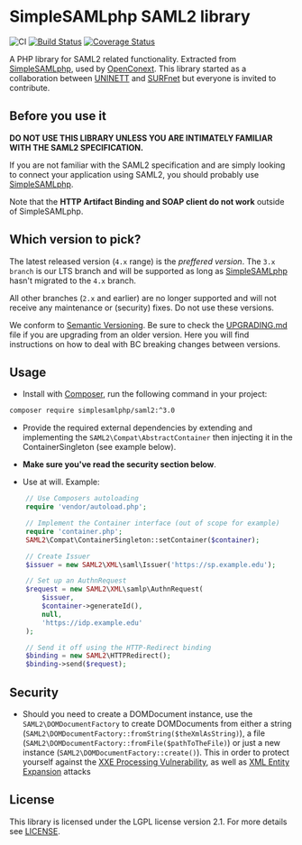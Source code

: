 SimpleSAMLphp SAML2 library
===========================
![CI](https://github.com/simplesamlphp/saml2/workflows/CI/badge.svg?branch=master)
[![Build Status](https://travis-ci.org/simplesamlphp/saml2.png?branch=feature/fix-build)](https://travis-ci.org/simplesamlphp/saml2)
[![Coverage Status](https://codecov.io/gh/simplesamlphp/saml2/branch/master/graph/badge.svg)](https://codecov.io/gh/simplesamlphp/saml2)

A PHP library for SAML2 related functionality. Extracted from [SimpleSAMLphp](https://www.simplesamlphp.org),
used by [OpenConext](https://www.openconext.org).
This library started as a collaboration between [UNINETT](https://www.uninett.no) and [SURFnet](https://www.surfnet.nl) but everyone is invited to contribute.


Before you use it
-----------------
**DO NOT USE THIS LIBRARY UNLESS YOU ARE INTIMATELY FAMILIAR WITH THE SAML2 SPECIFICATION.**

If you are not familiar with the SAML2 specification and are simply looking to connect your application using SAML2,
you should probably use [SimpleSAMLphp](https://www.simplesamlphp.org).

Note that the **HTTP Artifact Binding and SOAP client do not work** outside of SimpleSAMLphp.

Which version to pick?
----------------------
The latest released version (`4.x` range) is the _preffered version_.
The `3.x branch` is our LTS branch and will be supported as long as [SimpleSAMLphp](https://www.simplesamlphp.org) hasn't migrated to the `4.x` branch.

All other branches (`2.x` and earlier) are no longer supported and will not receive any maintenance or
(security) fixes. Do not use these versions.

We conform to [Semantic Versioning](https://semver.org/).
Be sure to check the [UPGRADING.md](UPGRADING.md) file if you are upgrading from an older version. Here
you will find instructions on how to deal with BC breaking changes between versions.

Usage
-----

* Install with [Composer](https://getcomposer.org/doc/00-intro.md), run the following command in your project:

```bash
composer require simplesamlphp/saml2:^3.0
```

* Provide the required external dependencies by extending and implementing the ```SAML2\Compat\AbstractContainer```
  then injecting it in the ContainerSingleton (see example below).

* **Make sure you've read the security section below**.

* Use at will.
Example:
```php
    // Use Composers autoloading
    require 'vendor/autoload.php';

    // Implement the Container interface (out of scope for example)
    require 'container.php';
    SAML2\Compat\ContainerSingleton::setContainer($container);

    // Create Issuer
    $issuer = new SAML2\XML\saml\Issuer('https://sp.example.edu');

    // Set up an AuthnRequest
    $request = new SAML2\XML\samlp\AuthnRequest(
        $issuer,
        $container->generateId(),
        null,
        'https://idp.example.edu'
    );

    // Send it off using the HTTP-Redirect binding
    $binding = new SAML2\HTTPRedirect();
    $binding->send($request);
```

Security
--------
* Should you need to create a DOMDocument instance, use the `SAML2\DOMDocumentFactory` to create DOMDocuments from
  either a string (`SAML2\DOMDocumentFactory::fromString($theXmlAsString)`), a file (`SAML2\DOMDocumentFactory::fromFile($pathToTheFile)`)
  or just a new instance (`SAML2\DOMDocumentFactory::create()`). This in order to protect yourself against the
  [XXE Processing Vulnerability](https://www.owasp.org/index.php/XML_External_Entity_(XXE)_Processing), as well as
  [XML Entity Expansion](https://phpsecurity.readthedocs.org/en/latest/Injection-Attacks.html#defenses-against-xml-entity-expansion) attacks

License
-------
This library is licensed under the LGPL license version 2.1.
For more details see [LICENSE](https://raw.github.com/simplesamlphp/saml2/master/LICENSE).
